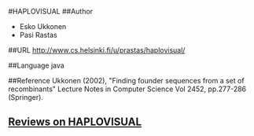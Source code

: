 #HAPLOVISUAL
##Author
* Esko Ukkonen
* Pasi Rastas

##URL
http://www.cs.helsinki.fi/u/prastas/haplovisual/

##Language
java

##Reference
Ukkonen (2002), "Finding founder sequences from a set of recombinants" Lecture Notes in Computer Science Vol 2452, pp.277-286 (Springer).


## [Reviews on HAPLOVISUAL](https://github.com/gaow/genetic-analysis-software/issues/219)